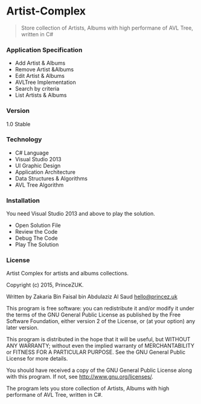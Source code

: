 # Artist-Complex
> Store collection of Artists, Albums with high performane of AVL Tree, written in C#

### Application Specification

- Add Artist & Albums
- Remove Artist &Albums
- Edit Artist & Albums
- AVLTree Implementation
- Search by criteria
- List Artists & Albums

### Version 

1.0 Stable

### Technology

- C# Language
- Visual Studio 2013
- UI Graphic Design
- Application Architecture
- Data Structures & Algorithms
- AVL Tree Algorithm

### Installation

You need Visual Studio 2013 and above to play the solution.
- Open Solution File
- Review the Code
- Debug The Code 
- Play The Solution

### License

Artist Complex for artists and albums collections.

Copyright (c) 2015, PrinceZUK.

Written by Zakaria Bin Faisal bin Abdulaziz Al Saud <hello@princez.uk>

This program is free software: you can redistribute it and/or modify
it under the terms of the GNU General Public License as published by
the Free Software Foundation, either version 2 of the License, or
(at your option) any later version.

This program is distributed in the hope that it will be useful,
but WITHOUT ANY WARRANTY; without even the implied warranty of
MERCHANTABILITY or FITNESS FOR A PARTICULAR PURPOSE.  See the
GNU General Public License for more details.

You should have received a copy of the GNU General Public License
along with this program.  If not, see <http://www.gnu.org/licenses/>.

The program lets you store collection of Artists, Albums with high performane of AVL Tree, written in C#.
